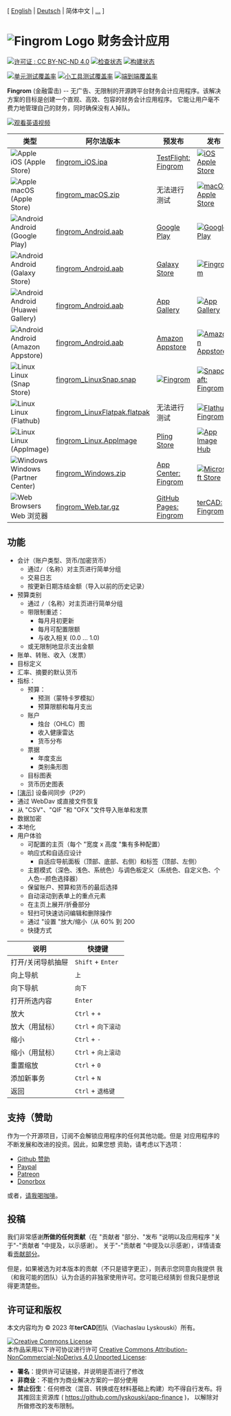 [ [English](./README.md) | [Deutsch](./README_de.md) | 简体中文 | [...](./assets/l10n/about_zh.md) ]

# ![Fingrom Logo](./docs/design-flow/logo/main.svg) 财务会计应用
[![许可证 : CC BY-NC-ND 4.0](https://img.shields.io/badge/License-CC_BY--NC--ND_4.0-lightgrey.svg)](https://creativecommons.org/licenses/by-nc-nd/4.0/) 
[![检查状态](https://github.com/lyskouski/app-finance/actions/workflows/push_to_main.yml/badge.svg?branch=main)](https://github.com/lyskouski/app-finance/actions/workflows/push_to_main.yml)
[![构建状态](https://github.com/lyskouski/app-finance/actions/workflows/build.yml/badge.svg)](https://github.com/lyskouski/app-finance/actions/workflows/build.yml)

[![单元测试覆盖率](https://lyskouski.github.io/app-finance/coverage/unit_coverage_badge.svg)](https://lyskouski.github.io/app-finance/coverage/unit/index.html)
[![小工具测试覆盖率](https://lyskouski.github.io/app-finance/coverage/widget_coverage_badge.svg)](https://lyskouski.github.io/app-finance/coverage/widget/index.html)
[![端到端覆盖率](https://lyskouski.github.io/app-finance/coverage/e2e_coverage_badge.svg)](https://lyskouski.github.io/app-finance/coverage/e2e/index.html)

**Fingrom** (金融雷击) -- 无广告、无限制的开源跨平台财务会计应用程序。该解决方案的目标是创建一个直观、高效、包容的财务会计应用程序。 
它能让用户毫不费力地管理自己的财务，同时确保没有人掉队。


[![观看英语视频](./docs/marketing-flow/presentation_video.png)](https://youtu.be/sNTbpILLsOw)


| 类型                      | 阿尔法版本             | 预发布                         | 发布                           |
| ------------------------ | ----------------------| ----------------------------- | ----------------------------- |
| ![Apple](./docs/design-flow/icons/apple.png) iOS (Apple Store)        | [fingrom_iOS.ipa](https://github.com/lyskouski/app-finance/releases/latest) | [TestFlight: Fingrom](https://testflight.apple.com/join/93ECy9ZB) | [![iOS Apple Store](./docs/design-flow/badges/ios.png)](https://apps.apple.com/us/app/fingrom/id6463955600) |
| ![Apple](./docs/design-flow/icons/apple.png) macOS (Apple Store)      | [fingrom_macOS.zip](https://github.com/lyskouski/app-finance/releases/latest) | 无法进行测试 | [![macOS Apple Store](./docs/design-flow/badges/macos.png)](https://apps.apple.com/us/app/fingrom/id6463955600) |
| ![Android](./docs/design-flow/icons/android.png) Android (Google Play)    | [fingrom_Android.aab](https://github.com/lyskouski/app-finance/releases/latest) | [Google Play](https://play.google.com/store/apps/details?id=com.tercad.fingrom) | [![Google Play](./docs/design-flow/badges/google.png)](https://play.google.com/store/apps/details?id=com.tercad.fingrom) |
| ![Android](./docs/design-flow/icons/android.png) Android (Galaxy Store)   | [fingrom_Android.aab](https://github.com/lyskouski/app-finance/releases/latest) | [Galaxy Store](https://galaxystore.samsung.com/detail/com.tercad.fingrom) | [![Fingrom](./docs/design-flow/badges/galaxy-store.png)](https://galaxy.store/apFinance) |
| ![Android](./docs/design-flow/icons/android.png) Android (Huawei Gallery) | [fingrom_Android.aab](https://github.com/lyskouski/app-finance/releases/latest) | [App Gallery](https://appgallery.huawei.com/#/app/C109437079) | [![App Gallery](./docs/design-flow/badges/huawei.png)](https://appgallery.huawei.com/#/app/C109437079) |
| ![Android](./docs/design-flow/icons/android.png) Android (Amazon Appstore) | [fingrom_Android.aab](https://github.com/lyskouski/app-finance/releases/latest) | [Amazon Appstore](https://www.amazon.com/gp/product/B0DKFNJ45R) | [![Amazon Appstore](./docs/design-flow/badges/amazon.png)](https://www.amazon.com/gp/product/B0DKFNJ45R) |
| ![Linux](./docs/design-flow/icons/linux.png) Linux (Snap Store)       | [fingrom_LinuxSnap.snap](https://github.com/lyskouski/app-finance/releases/latest) | [![Fingrom](https://snapcraft.io/fingrom/badge.svg)](https://snapcraft.io/fingrom) | [![Snapcraft: Fingrom](./docs/design-flow/badges/snap-store.png)](https://snapcraft.io/fingrom) |
| ![Linux](./docs/design-flow/icons/linux.png) Linux (Flathub)          | [fingrom_LinuxFlatpak.flatpak](https://github.com/lyskouski/app-finance/releases/latest)  | 无法进行测试 | [ ![Flathub: Fingrom](./docs/design-flow/badges/flathub.png) ](https://flathub.org/apps/com.tercad.fingrom) |
| ![Linux](./docs/design-flow/icons/linux.png) Linux (AppImage)         | [fingrom_Linux.AppImage](https://github.com/lyskouski/app-finance/releases/latest) | [Pling Store](https://www.pling.com/p/2173504/) | [![App Image Hub](./docs/design-flow/badges/appimagehub.png)](https://www.appimagehub.com/p/2173504) |
| ![Windows](./docs/design-flow/icons/windows.png) Windows (Partner Center) | [fingrom_Windows.zip](https://github.com/lyskouski/app-finance/releases/latest) | [App Center: Fingrom](https://appcenter.ms/orgs/terCAD/apps/Fingrom) | [![Microsoft Store](./docs/design-flow/badges/windows.png)](https://apps.microsoft.com/detail/fingrom/9NNPDJ2ST0HV) |
| ![Web Browsers](./docs/design-flow/icons/web.png) Web 浏览器           | [fingrom_Web.tar.gz](https://github.com/lyskouski/app-finance/releases/latest) | [GitHub Pages: Fingrom](https://lyskouski.github.io/app-finance/) | [terCAD: Fingrom](https://tercad.com/app/finance/index.html) |


## 功能
- 会计（账户类型、货币/加密货币）
  - 通过`/`（名称）对主页进行简单分组
  - 交易日志
  - 按更新日期冻结金额（导入以前的历史记录）
- 预算类别
  - 通过 `/`（名称）对主页进行简单分组
  - 带限制重述：
    - 每月月初更新
    - 每月可配置限额
    - 与收入相关 (0.0 ... 1.0)
  - 或无限制地显示支出金额
- 账单、转账、收入（发票）
- 目标定义
- 汇率、摘要的默认货币
- 指标： 
  - 预算：
    - 预测（蒙特卡罗模拟）
    - 预算限额和每月支出
  - 账户
    - 烛台（OHLC）图
    - 收入健康雷达
    - 货币分布
  - 票据
    - 年度支出
    - 类别条形图
  - 目标图表
  - 货币历史图表
- [[演示]](https://youtu.be/RccQ8JpfJs4) 设备间同步（P2P）
- 通过 WebDav 或直接文件恢复
- 从 "CSV"、"QIF "和 "OFX "文件导入账单和发票
- 数据加密
- 本地化
- 用户体验
  - 可配置的主页（每个 "宽度 x 高度 "集有多种配置）
  - 响应式和自适应设计
    - 自适应导航面板（顶部、底部、右侧）和标签（顶部、左侧）
  - 主题模式（深色、浅色、系统色）与调色板定义（系统色、自定义色、个人色--颜色选择器）
  - 保留账户、预算和货币的最后选择
  - 自动滚动到表单上的重点元素
  - 在主页上展开/折叠部分
  - 轻扫可快速访问编辑和删除操作
  - 通过 "设置 "放大/缩小（从 60% 到 200
  - 快捷方式

| 说明             | 快捷键                      |
| --------------- | -------------------------- |
| 打开/关闭导航抽屉  | `Shift` + `Enter`          |
| 向上导航          | `上`                       |
| 向下导航          | `向下`                     |
| 打开所选内容      | `Enter`                    |
| 放大             | `Ctrl` + `+`               |
| 放大（用鼠标）     | `Ctrl` + `向下滚动`         |
| 缩小             | `Ctrl` + `-`               |
| 缩小（用鼠标）     | `Ctrl` + `向上滚动`         |
| 重置缩放          | `Ctrl` + `0`               |
| 添加新事务        | `Ctrl` + `N`               |
| 返回             | `Ctrl` + `退格键`           |
<!--
| 编辑选中的项目     | `Ctrl` + `E`               |
| 删除选中的项目     | `Ctrl` + `D`               |
-->


## 支持（赞助

作为一个开源项目，订阅不会解锁应用程序的任何其他功能。但是 对应用程序的不断发展和改进的投资。因此，如果您想 资助，请考虑以下选项：

* [Github 赞助](https://github.com/users/lyskouski/sponsorship)
* [Paypal](https://www.paypal.me/terCAD)
* [Patreon](https://www.patreon.com/terCAD)
* [Donorbox](https://donorbox.org/tercad)

或者，[请我喝咖啡](https://www.buymeacoffee.com/lyskouski)。


## 投稿

我们非常感谢**所做的任何贡献**（在 "贡献者 "部分、"发布 "说明以及应用程序 "关于"-"贡献者 "中提及，以示感谢）。
关于"-"贡献者 "中提及以示感谢），详情请查看[贡献部分](./CONTRIBUTING_zh-CN.md)。

但是，如果被选为对本版本的贡献（不只是错字更正），则表示您同意向我提供
我（和我可能的团队）认为合适的非独家使用许可。您可能已经猜到 
但我只是想说得更清楚些。


## 许可证和版权

本文内容均为 &copy; 2023 年**terCAD**团队（Viachaslau Lyskouski）所有。

<a rel="license" href="http://creativecommons.org/licenses/by-nc-nd/4.0/"><img alt="Creative Commons License" style="border-width:0" src="https://i.creativecommons.org/l/by-nc-nd/4.0/88x31.png" /></a><br />本作品采用以下许可协议进行许可 <a rel="license" href="http://creativecommons.org/licenses/by-nc-nd/4.0/">Creative Commons Attribution-NonCommercial-NoDerivs 4.0 Unported License</a>:

- **署名**：提供许可证链接，并说明是否进行了修改
- **非商业**：不能作为商业解决方案的一部分使用
- **禁止衍生**：任何修改（混音、转换或在材料基础上构建）均不得自行发布。将其推回主资源库 ( https://github.com/lyskouski/app-finance )，
  以解除对所做修改的发布限制。
